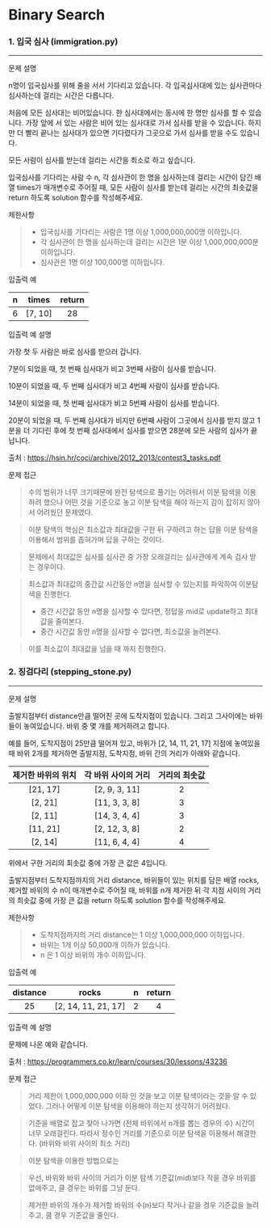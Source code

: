 # Binary Search
### 1. 입국 심사 (immigration.py)
---
문제 설명

n명이 입국심사를 위해 줄을 서서 기다리고 있습니다. 각 입국심사대에 있는 심사관마다 심사하는데 걸리는 시간은 다릅니다.

처음에 모든 심사대는 비어있습니다. 한 심사대에서는 동시에 한 명만 심사를 할 수 있습니다. 가장 앞에 서 있는 사람은 비어 있는 심사대로 가서 심사를 받을 수 있습니다. 하지만 더 빨리 끝나는 심사대가 있으면 기다렸다가 그곳으로 가서 심사를 받을 수도 있습니다.

모든 사람이 심사를 받는데 걸리는 시간을 최소로 하고 싶습니다.

입국심사를 기다리는 사람 수 n, 각 심사관이 한 명을 심사하는데 걸리는 시간이 담긴 배열 times가 매개변수로 주어질 때, 모든 사람이 심사를 받는데 걸리는 시간의 최솟값을 return 하도록 solution 함수를 작성해주세요.

제한사항
> * 입국심사를 기다리는 사람은 1명 이상 1,000,000,000명 이하입니다.
> * 각 심사관이 한 명을 심사하는데 걸리는 시간은 1분 이상 1,000,000,000분 이하입니다.
> * 심사관은 1명 이상 100,000명 이하입니다.

입출력 예

|n|times|return|
|:-:|:-:|:----:|
|6|[7, 10]|28|

입출력 예 설명

가장 첫 두 사람은 바로 심사를 받으러 갑니다.

7분이 되었을 때, 첫 번째 심사대가 비고 3번째 사람이 심사를 받습니다.

10분이 되었을 때, 두 번째 심사대가 비고 4번째 사람이 심사를 받습니다.

14분이 되었을 때, 첫 번째 심사대가 비고 5번째 사람이 심사를 받습니다.

20분이 되었을 때, 두 번째 심사대가 비지만 6번째 사람이 그곳에서 심사를 받지 않고 1분을 더 기다린 후에 첫 번째 심사대에서 심사를 받으면 28분에 모든 사람의 심사가 끝납니다.

출처 : https://hsin.hr/coci/archive/2012_2013/contest3_tasks.pdf

문제 접근
> 수의 범위가 너무 크기때문에 완전 탐색으로 풀기는 어려워서 이분 탐색을 이용하려 했으나 어떤 것을 기준으로 놓고 이분 탐색을 해야 하는지 감이 잡히지 않아서 어려웠던 문제였다.

> 이분 탐색의 핵심은 최소값과 최대값을 구한 뒤 구하려고 하는 답을 이분 탐색을 이용해서 범위를 좁혀가며 답을 구하는 것이다.

> 문제에서 최대값은 심사를 심사관 중 가장 오래걸리는 심사관에게 계속 검사 받는 경우이다.

> 최소값과 최대값의 중간값 시간동안 n명을 심사할 수 있는지를 파악하여 이분탐색을 진행한다.
> * 중간 시간값 동안 n명을 심사할 수 있다면, 정답을 mid로 update하고 최대값을 줄여본다.
> * 중간 시간값 동안 n명을 심사할 수 없다면, 최소값을 늘려본다.

> 이를 최소값이 최대값을 넘을 때 까지 진행한다.


### 2. 징검다리 (stepping_stone.py)
---
문제 설명

출발지점부터 distance만큼 떨어진 곳에 도착지점이 있습니다. 그리고 그사이에는 바위들이 놓여있습니다. 바위 중 몇 개를 제거하려고 합니다.

예를 들어, 도착지점이 25만큼 떨어져 있고, 바위가 [2, 14, 11, 21, 17] 지점에 놓여있을 때 바위 2개를 제거하면 출발지점, 도착지점, 바위 간의 거리가 아래와 같습니다.

|제거한 바위의 위치|각 바위 사이의 거리|거리의 최솟값|
|:-----------:|:-------------:|:--------:|
|[21, 17]|[2, 9, 3, 11]|2|
|[2, 21]|[11, 3, 3, 8]|3|
|[2, 11]|[14, 3, 4, 4]|3|
|[11, 21]|[2, 12, 3, 8]|2|
|[2, 14]|[11, 6, 4, 4]|4|

위에서 구한 거리의 최솟값 중에 가장 큰 값은 4입니다.

출발지점부터 도착지점까지의 거리 distance, 바위들이 있는 위치를 담은 배열 rocks, 제거할 바위의 수 n이 매개변수로 주어질 때, 바위를 n개 제거한 뒤 각 지점 사이의 거리의 최솟값 중에 가장 큰 값을 return 하도록 solution 함수를 작성해주세요.

제한사항
> * 도착지점까지의 거리 distance는 1 이상 1,000,000,000 이하입니다.
> * 바위는 1개 이상 50,000개 이하가 있습니다.
> * n 은 1 이상 바위의 개수 이하입니다.

입출력 예

|distance|rocks|n|return|
|:------:|:---:|:-:|:----:|
|25|[2, 14, 11, 21, 17]|2|4|

입출력 예 설명

문제에 나온 예와 같습니다.

출처 : https://programmers.co.kr/learn/courses/30/lessons/43236

문제 접근
> 거리 제한이 1,000,000,000 이하 인 것을 보고 이분 탐색이라는 것을 알 수 있었다. 그러나 어떻게 이분 탐색을 이용해야 하는지 생각하기 어려웠다.

> 기준을 배열로 잡고 찾아 나가면 (전체 바위에서 n개를 뽑는 경우의 수) 시간이 너무 오래걸린다. 따라서 정수인 거리를 기준으로 이분 탐색을 이용해서 해결한다. (바위와 바위 사이의 최소 거리)

> 이분 탐색을 이용한 방법으로는

> 우선, 바위와 바위 사이의 거리가 이분 탐색 기준값(mid)보다 작을 경우 바위를 없애주고, 클 경우는 바위를 그냥 둔다.

> 제거한 바위의 개수가 제거할 바위의 수(n)보다 작거나 같을 경우 기준값을 늘려주고, 클 경우 기준값을 줄인다.
